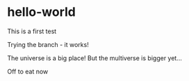 # hello-world
This is a first test

Trying the branch - it works!

The universe is a big place!
But the multiverse is bigger yet...

Off to eat now
